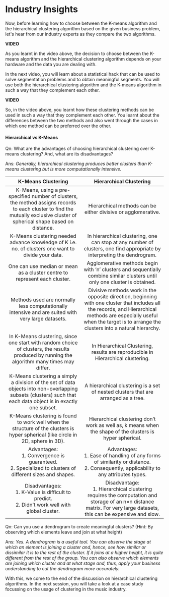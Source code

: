 # Industry Insights

Now, before learning how to choose between the K-means algorithm and the hierarchical clustering algorithm based on the given business problem, let's hear from our industry experts as they compare the two algorithms.

**VIDEO**

As you learnt in the video above, the decision to choose between the K-means algorithm and the hierarchical clustering algorithm depends on your hardware and the data you are dealing with.

In the next video, you will learn about a statistical hack that can be used to solve segmentation problems and to obtain meaningful segments. You will use both the hierarchical clustering algorithm and the K-means algorithm in such a way that they complement each other.

**VIDEO**

So, in the video above, you learnt how these clustering methods can be used in such a way that they complement each other. You learnt about the differences between the two methods and also went through the cases in which one method can be preferred over the other.

#### Hierarchical vs K-Means

Qn: What are the advantages of choosing hierarchical clustering over K-means clustering? And, what are its disadvantages?

Ans: *Generally, hierarchical clustering produces better clusters than K-means clustering but is more computationally intensive.*

| K-Means Clustering                                                                                                                                                         | Hierarchical Clustering                                                                                                                                                                                                        |
|:--------------------------------------------------------------------------------------------------------------------------------------------------------------------------:|:------------------------------------------------------------------------------------------------------------------------------------------------------------------------------------------------------------------------------:|
| K-Means, using a pre-specified number of clusters, the method assigns records to each cluster to find the mutually exclusive cluster of spherical shape based on distance. | Hierarchical methods can be either divisive or agglomerative.                                                                                                                                                                  |
| K-Means clustering needed advance knowledge of K i.e. no. of clusters one want to divide your data.                                                                        | In hierarchical clustering, one can stop at any number of clusters, one find appropriate by interpreting the dendrogram.                                                                                                       |
| One can use median or mean as a cluster centre to represent each cluster.                                                                                                  | Agglomerative methods begin with ‘n’ clusters and sequentially combine similar clusters until only one cluster is obtained.                                                                                                    |
| Methods used are normally less computationally intensive and are suited with very large datasets.                                                                          | Divisive methods work in the opposite direction, beginning with one cluster that includes all the records, and Hierarchical methods are especially useful when the target is to arrange the clusters into a natural hierarchy. |
| In K-Means clustering, since one start with random choice of clusters, the results produced by running the algorithm many times may differ.                                | In Hierarchical Clustering, results are reproducible in Hierarchical clustering.                                                                                                                                               |
| K-Means clustering a simply a division of the set of data objects into non-overlapping subsets (clusters) such that each data object is in exactly one subset.             | A hierarchical clustering is a set of nested clusters that are arranged as a tree.                                                                                                                                             |
| K-Means clustering is found to work well when the structure of the clusters is hyper spherical (like circle in 2D, sphere in 3D).                                          | Hierarchical clustering don’t work as well as, k means when the shape of the clusters is hyper  spherical.                                                                                                                     |
| Advantages:<br> 1. Convergence is guaranteed.<br> 2. Specialized to clusters of different sizes and shapes.<br>                                                            | Advantages:<br> 1. Ease of handling of any forms of similarity or distance.<br> 2. Consequently, applicability to any attributes types.<br>                                                                                    |
| Disadvantages:<br> 1. K-Value is difficult to predict.<br> 2. Didn’t work well with global cluster.                                                                        | Disadvantage:<br> 1. Hierarchical clustering requires the computation and storage of an n×n distance matrix. For very large datasets, this can be expensive and slow.                                                          |

Qn: Can you use a dendrogram to create meaningful clusters? (Hint: By observing which elements leave and join at what height)

Ans: *Yes. A dendrogram is a useful tool. You can observe the stage at which an element is joining a cluster and, hence, see how similar or dissimilar it is to the rest of the cluster. If it joins at a higher height, it is quite different from the rest of the group. You can also observe which elements are joining which cluster and at what stage and, thus, apply your business understanding to cut the dendrogram more accurately.*

With this, we come to the end of the discussion on hierarchical clustering algorithms. In the next session, you will take a look at a case study focussing on the usage of clustering in the music industry.